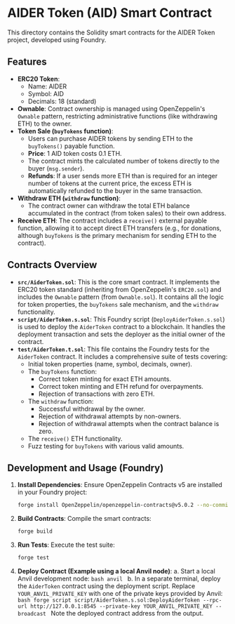 # AIDER Token (AID) Smart Contract

This directory contains the Solidity smart contracts for the AIDER Token project, developed using Foundry.

## Features

-   **ERC20 Token**:
    -   Name: AIDER
    -   Symbol: AID
    -   Decimals: 18 (standard)
-   **Ownable**: Contract ownership is managed using OpenZeppelin's `Ownable` pattern, restricting administrative functions (like withdrawing ETH) to the owner.
-   **Token Sale (`buyTokens` function)**:
    -   Users can purchase AIDER tokens by sending ETH to the `buyTokens()` payable function.
    -   **Price**: 1 AID token costs 0.1 ETH.
    -   The contract mints the calculated number of tokens directly to the buyer (`msg.sender`).
    -   **Refunds**: If a user sends more ETH than is required for an integer number of tokens at the current price, the excess ETH is automatically refunded to the buyer in the same transaction.
-   **Withdraw ETH (`withdraw` function)**:
    -   The contract owner can withdraw the total ETH balance accumulated in the contract (from token sales) to their own address.
-   **Receive ETH**: The contract includes a `receive()` external payable function, allowing it to accept direct ETH transfers (e.g., for donations, although `buyTokens` is the primary mechanism for sending ETH to the contract).

## Contracts Overview

-   **`src/AiderToken.sol`**: This is the core smart contract. It implements the ERC20 token standard (inheriting from OpenZeppelin's `ERC20.sol`) and includes the `Ownable` pattern (from `Ownable.sol`). It contains all the logic for token properties, the `buyTokens` sale mechanism, and the `withdraw` functionality.
-   **`script/AiderToken.s.sol`**: This Foundry script (`DeployAiderToken.s.sol`) is used to deploy the `AiderToken` contract to a blockchain. It handles the deployment transaction and sets the deployer as the initial owner of the contract.
-   **`test/AiderToken.t.sol`**: This file contains the Foundry tests for the `AiderToken` contract. It includes a comprehensive suite of tests covering:
    -   Initial token properties (name, symbol, decimals, owner).
    -   The `buyTokens` function:
        -   Correct token minting for exact ETH amounts.
        -   Correct token minting and ETH refund for overpayments.
        -   Rejection of transactions with zero ETH.
    -   The `withdraw` function:
        -   Successful withdrawal by the owner.
        -   Rejection of withdrawal attempts by non-owners.
        -   Rejection of withdrawal attempts when the contract balance is zero.
    -   The `receive()` ETH functionality.
    -   Fuzz testing for `buyTokens` with various valid amounts.

## Development and Usage (Foundry)

1.  **Install Dependencies**:
    Ensure OpenZeppelin Contracts v5 are installed in your Foundry project:
    ```bash
    forge install OpenZeppelin/openzeppelin-contracts@v5.0.2 --no-commit
    ```

2.  **Build Contracts**:
    Compile the smart contracts:
    ```bash
    forge build
    ```

3.  **Run Tests**:
    Execute the test suite:
    ```bash
    forge test
    ```

4.  **Deploy Contract (Example using a local Anvil node)**:
    a.  Start a local Anvil development node:
        ```bash
        anvil
        ```
    b.  In a separate terminal, deploy the `AiderToken` contract using the deployment script. Replace `YOUR_ANVIL_PRIVATE_KEY` with one of the private keys provided by Anvil:
        ```bash
        forge script script/AiderToken.s.sol:DeployAiderToken --rpc-url http://127.0.0.1:8545 --private-key YOUR_ANVIL_PRIVATE_KEY --broadcast
        ```
        Note the deployed contract address from the output.
